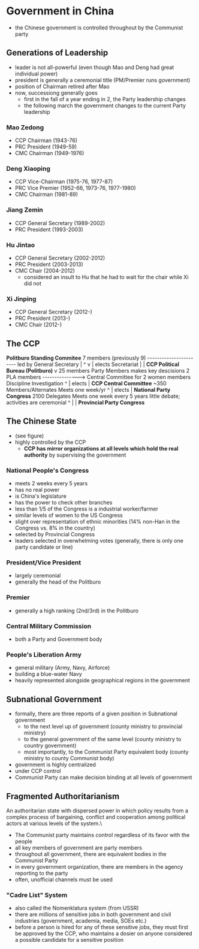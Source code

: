 Government in China
===================

-   the Chinese government is controlled throughout by the Communist
    party

Generations of Leadership
-------------------------

-   leader is not all-powerful (even though Mao and Deng had great
    individual power)
-   president is generally a ceremonial title (PM/Premier runs
    government)
-   position of Chairman retired after Mao
-   now, successiong generally goes
    -   first in the fall of a year ending in 2, the Party leadership
        changes
    -   the following march the government changes to the current Party
        leadership

### Mao Zedong

-   CCP Chairman (1943-76)
-   PRC President (1949-59)
-   CMC Chairman (1949-1976)

### Deng Xiaoping

-   CCP Vice-Chairman (1975-76, 1977-87)
-   PRC Vice Premier (1952-66, 1973-76, 1977-1980)
-   CMC Chairman (1981-89)

### Jiang Zemin

-   CCP General Secretary (1989-2002)
-   PRC President (1993-2003)

### Hu Jintao

-   CCP General Secretary (2002-2012)
-   PRC President (2003-2013)
-   CMC Chair (2004-2012)
    -   considered an insult to Hu that he had to wait for the chair
        while Xi did not

### Xi Jinping

-   CCP General Secretary (2012-)
-   PRC President (2013-)
-   CMC Chair (2012-)


## The CCP

**Politburo Standing Commitee**
7 members (previously 9)        -----------------------
led by General Secretary                              |
          ^                                           v
          | elects                               Secretariat
          |                                           |
**CCP Political Bureau (Politburo)**                  v
25 members                                      Party Members
makes key descisions
2 PLA members                        ---------------> Central Committee for
2 women members                                       Discipline Investigation
          ^
          | elects
          |
**CCP Central Committee**
~350 Members/Alternates
Meets one week/yr
          ^
          | elects
          |
**National Party Congress**
2100 Delegates
Meets one week every 5 years little debate;
activities are ceremonial
          ^
          |
          |
**Provincial Party Congress**


## The Chinese State
- (see figure)
- highly controlled by the CCP
    - **CCP has mirror organizations at all levels which hold the real authority** by supervising the government

### National People's Congress
- meets 2 weeks every 5 years
- has no real power
- is China's legislature
- has the power to check other branches
- less than 1/5 of the Congress is a industrial worker/farmer
- similar levels of women to the US Congress
- slight over representation of ethnic minorities (14% non-Han in the Congress vs. 8% in the country)
- selected by Provincial Congress
- leaders selected in overwhelming votes (generally, there is only one party candidate or line)

### President/Vice President
- largely ceremonial
- generally the head of the Politburo

### Premier
- generally a high ranking (2nd/3rd) in the Politburo

### Central Military Commission
- both a Party and Government body

### People's Liberation Army
- general military (Army, Navy, Airforce)
- building a blue-water Navy
- heavily represented alongside geographical regions in the government


## Subnational Government
- formally, there are three reports of a given position in Subnational government
    - to the next level up of government (county ministry to provincial ministry)
    - to the general government of the same level (county ministry to country government)
    - most importantly, to the Communist Party equivalent body (county ministry to county Communist body)
- government is highly centralized
- under CCP control
- Communist Party can make decision binding at all levels of government

## Fragmented Authoritarianism
An authoritarian state with dispersed power in which policy results from a complex process of bargaining, conflict and cooperation among political actors at various levels of the system.\
- The Communist party maintains control regardless of its favor with the people
- all key members of government are party members
- throughout all government, there are equivalent bodies in the Communist Party
- in every government organization, there are members in the agency reporting to the party
- often, unofficial channels must be used

### "Cadre List" System
- also called the Nomenklatura system (from USSR)
- there are millions of sensitive jobs in both government and civil industries (government, academia, media, SOEs etc.)
- before a person is hired for any of these sensitive jobs, they must first be approved by the CCP, who maintains a dosier on anyone considered a possible candidate for a sensitive position
